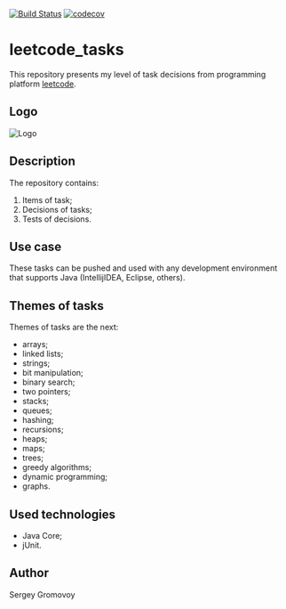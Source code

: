 [![Build Status](https://travis-ci.org/Sir-Hedgehog/leetcode_tasks.svg?branch=main)](https://travis-ci.org/Sir-Hedgehog/leetcode_tasks)
[![codecov](https://codecov.io/gh/Sir-Hedgehog/leetcode_tasks/branch/main/graph/badge.svg)](https://codecov.io/gh/Sir-Hedgehog/leetcode_tasks)

# leetcode_tasks
This repository presents my level of task decisions from programming platform [leetcode](https://leetcode.com/ "leetcode").

## Logo
![Logo](https://miro.medium.com/max/802/1*Lur9rrJITsFRnuIYURYkSg.jpeg)

## Description
The repository contains:
 1) Items of task;
 2) Decisions of tasks;
 3) Tests of decisions.
 
## Use case
These tasks can be pushed and used with any development environment that supports Java (IntellijIDEA, Eclipse, others).
 
## Themes of tasks
Themes of tasks are the next:

- arrays;
- linked lists;
- strings;
- bit manipulation;
- binary search;
- two pointers;
- stacks;
- queues;
- hashing;
- recursions;
- heaps;
- maps; 
- trees;
- greedy algorithms;
- dynamic programming;
- graphs.

## Used technologies
- Java Core;
- jUnit.

## Author
Sergey Gromovoy

